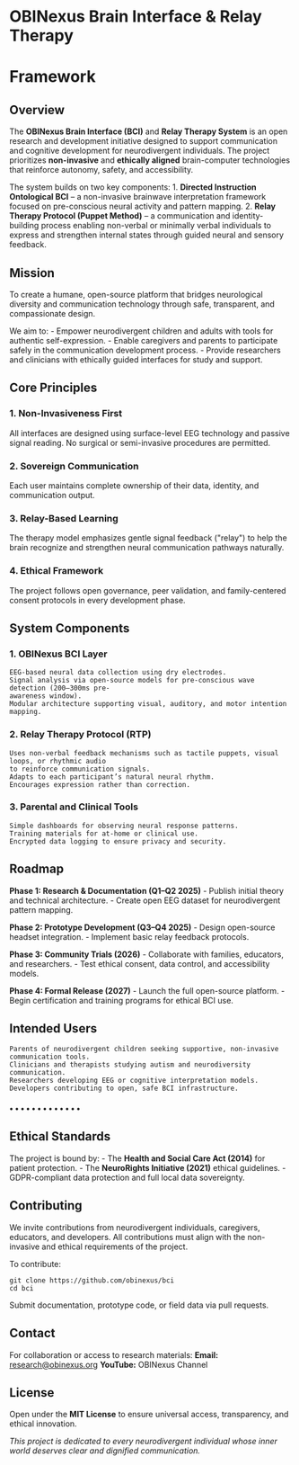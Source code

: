 # OBINexus Brain Interface & Relay Therapy

# Framework

## Overview

The **OBINexus Brain Interface (BCI)** and **Relay Therapy System** is an open research and development
initiative designed to support communication and cognitive development for neurodivergent
individuals. The project prioritizes **non-invasive** and **ethically aligned** brain-computer technologies
that reinforce autonomy, safety, and accessibility.

The system builds on two key components: 1. **Directed Instruction Ontological BCI** – a non-invasive
brainwave interpretation framework focused on pre-conscious neural activity and pattern mapping. 2.
**Relay Therapy Protocol (Puppet Method)** – a communication and identity-building process enabling
non-verbal or minimally verbal individuals to express and strengthen internal states through guided
neural and sensory feedback.

## Mission

To create a humane, open-source platform that bridges neurological diversity and communication
technology through safe, transparent, and compassionate design.

We aim to: - Empower neurodivergent children and adults with tools for authentic self-expression. -
Enable caregivers and parents to participate safely in the communication development process. -
Provide researchers and clinicians with ethically guided interfaces for study and support.

## Core Principles

### 1. Non-Invasiveness First

All interfaces are designed using surface-level EEG technology and passive signal reading. No surgical
or semi-invasive procedures are permitted.

### 2. Sovereign Communication

Each user maintains complete ownership of their data, identity, and communication output.

### 3. Relay-Based Learning

The therapy model emphasizes gentle signal feedback ("relay") to help the brain recognize and
strengthen neural communication pathways naturally.

### 4. Ethical Framework

The project follows open governance, peer validation, and family-centered consent protocols in every
development phase.


## System Components

### 1. OBINexus BCI Layer

```
EEG-based neural data collection using dry electrodes.
Signal analysis via open-source models for pre-conscious wave detection (200–300ms pre-
awareness window).
Modular architecture supporting visual, auditory, and motor intention mapping.
```
### 2. Relay Therapy Protocol (RTP)

```
Uses non-verbal feedback mechanisms such as tactile puppets, visual loops, or rhythmic audio
to reinforce communication signals.
Adapts to each participant’s natural neural rhythm.
Encourages expression rather than correction.
```
### 3. Parental and Clinical Tools

```
Simple dashboards for observing neural response patterns.
Training materials for at-home or clinical use.
Encrypted data logging to ensure privacy and security.
```
## Roadmap

**Phase 1: Research & Documentation (Q1–Q2 2025)** - Publish initial theory and technical architecture. -
Create open EEG dataset for neurodivergent pattern mapping.

**Phase 2: Prototype Development (Q3–Q4 2025)** - Design open-source headset integration. -
Implement basic relay feedback protocols.

**Phase 3: Community Trials (2026)** - Collaborate with families, educators, and researchers. - Test ethical
consent, data control, and accessibility models.

**Phase 4: Formal Release (2027)** - Launch the full open-source platform. - Begin certification and
training programs for ethical BCI use.

## Intended Users

```
Parents of neurodivergent children seeking supportive, non-invasive communication tools.
Clinicians and therapists studying autism and neurodiversity communication.
Researchers developing EEG or cognitive interpretation models.
Developers contributing to open, safe BCI infrastructure.
```
#### • • • • • • • • • • • • •


## Ethical Standards

The project is bound by: - The **Health and Social Care Act (2014)** for patient protection. - The
**NeuroRights Initiative (2021)** ethical guidelines. - GDPR-compliant data protection and full local data
sovereignty.

## Contributing

We invite contributions from neurodivergent individuals, caregivers, educators, and developers. All
contributions must align with the non-invasive and ethical requirements of the project.

To contribute:

```
git clone https://github.com/obinexus/bci
cd bci
```
Submit documentation, prototype code, or field data via pull requests.

## Contact

For collaboration or access to research materials: **Email:** research@obinexus.org
**YouTube:** OBINexus Channel

## License

Open under the **MIT License** to ensure universal access, transparency, and ethical innovation.

_This project is dedicated to every neurodivergent individual whose inner world deserves clear and dignified
communication._


